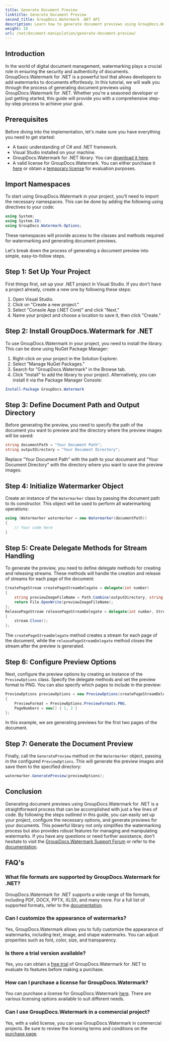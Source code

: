```yaml
---
title: Generate Document Preview
linktitle: Generate Document Preview
second_title: GroupDocs.Watermark .NET API
description: Learn how to generate document previews using GroupDocs.Watermark for .NET with this guide. Enhance your document security and management effortlessly.
weight: 10
url: /net/document-manipulation/generate-document-preview/
---
```

## Introduction
In the world of digital document management, watermarking plays a crucial role in ensuring the security and authenticity of documents. GroupDocs.Watermark for .NET is a powerful tool that allows developers to add watermarks to documents effortlessly. In this tutorial, we will walk you through the process of generating document previews using GroupDocs.Watermark for .NET. Whether you're a seasoned developer or just getting started, this guide will provide you with a comprehensive step-by-step process to achieve your goal.
## Prerequisites
Before diving into the implementation, let's make sure you have everything you need to get started:
- A basic understanding of C# and .NET framework.
- Visual Studio installed on your machine.
- GroupDocs.Watermark for .NET library. You can [download it here](https://releases.groupdocs.com/Watermark/net/).
- A valid license for GroupDocs.Watermark. You can either purchase it [here](https://purchase.groupdocs.com/buy) or obtain a [temporary license](https://purchase.groupdocs.com/temporary-license/) for evaluation purposes.
## Import Namespaces
To start using GroupDocs.Watermark in your project, you'll need to import the necessary namespaces. This can be done by adding the following using directives to your code:
```csharp
using System;
using System.IO;
using GroupDocs.Watermark.Options;
```
These namespaces will provide access to the classes and methods required for watermarking and generating document previews.

Let's break down the process of generating a document preview into simple, easy-to-follow steps.
## Step 1: Set Up Your Project
First things first, set up your .NET project in Visual Studio. If you don't have a project already, create a new one by following these steps:
1. Open Visual Studio.
2. Click on "Create a new project."
3. Select "Console App (.NET Core)" and click "Next."
4. Name your project and choose a location to save it, then click "Create."
## Step 2: Install GroupDocs.Watermark for .NET
To use GroupDocs.Watermark in your project, you need to install the library. This can be done using NuGet Package Manager:
1. Right-click on your project in the Solution Explorer.
2. Select "Manage NuGet Packages."
3. Search for "GroupDocs.Watermark" in the Browse tab.
4. Click "Install" to add the library to your project.
Alternatively, you can install it via the Package Manager Console:
```powershell
Install-Package GroupDocs.Watermark
```
## Step 3: Define Document Path and Output Directory
Before generating the preview, you need to specify the path of the document you want to preview and the directory where the preview images will be saved:
```csharp
string documentPath = "Your Document Path";
string outputDirectory = "Your Document Directory";
```
Replace "Your Document Path" with the path to your document and "Your Document Directory" with the directory where you want to save the preview images.
## Step 4: Initialize Watermarker Object
Create an instance of the `Watermarker` class by passing the document path to its constructor. This object will be used to perform all watermarking operations:
```csharp
using (Watermarker watermarker = new Watermarker(documentPath))
{
    // Your code here
}
```
## Step 5: Create Delegate Methods for Stream Handling
To generate the preview, you need to define delegate methods for creating and releasing streams. These methods will handle the creation and release of streams for each page of the document:
```csharp
CreatePageStream createPageStreamDelegate = delegate(int number)
{
    string previewImageFileName = Path.Combine(outputDirectory, string.Format("page{0}.png", number));
    return File.OpenWrite(previewImageFileName);
};
ReleasePageStream releasePageStreamDelegate = delegate(int number, Stream stream)
{
    stream.Close();
};
```
The `createPageStreamDelegate` method creates a stream for each page of the document, while the `releasePageStreamDelegate` method closes the stream after the preview is generated.
## Step 6: Configure Preview Options
Next, configure the preview options by creating an instance of the `PreviewOptions` class. Specify the delegate methods and set the preview format to PNG. You can also specify which pages to include in the preview:
```csharp
PreviewOptions previewOptions = new PreviewOptions(createPageStreamDelegate, releasePageStreamDelegate)
{
    PreviewFormat = PreviewOptions.PreviewFormats.PNG,
    PageNumbers = new[] { 1, 2 }
};
```
In this example, we are generating previews for the first two pages of the document.
## Step 7: Generate the Document Preview
Finally, call the `GeneratePreview` method on the `Watermarker` object, passing in the configured `PreviewOptions`. This will generate the preview images and save them to the specified directory:
```csharp
watermarker.GeneratePreview(previewOptions);
```
## Conclusion
Generating document previews using GroupDocs.Watermark for .NET is a straightforward process that can be accomplished with just a few lines of code. By following the steps outlined in this guide, you can easily set up your project, configure the necessary options, and generate previews for your documents. This powerful library not only simplifies the watermarking process but also provides robust features for managing and manipulating watermarks.
If you have any questions or need further assistance, don't hesitate to visit the [GroupDocs.Watermark Support Forum](https://forum.groupdocs.com/c/watermark/19) or refer to the [documentation](https://tutorials.groupdocs.com/Watermark/net/).
## FAQ's
### What file formats are supported by GroupDocs.Watermark for .NET?
GroupDocs.Watermark for .NET supports a wide range of file formats, including PDF, DOCX, PPTX, XLSX, and many more. For a full list of supported formats, refer to the [documentation](https://tutorials.groupdocs.com/Watermark/net/).
### Can I customize the appearance of watermarks?
Yes, GroupDocs.Watermark allows you to fully customize the appearance of watermarks, including text, image, and shape watermarks. You can adjust properties such as font, color, size, and transparency.
### Is there a trial version available?
Yes, you can obtain a [free trial](https://releases.groupdocs.com/) of GroupDocs.Watermark for .NET to evaluate its features before making a purchase.
### How can I purchase a license for GroupDocs.Watermark?
You can purchase a license for GroupDocs.Watermark [here](https://purchase.groupdocs.com/buy). There are various licensing options available to suit different needs.
### Can I use GroupDocs.Watermark in a commercial project?
Yes, with a valid license, you can use GroupDocs.Watermark in commercial projects. Be sure to review the licensing terms and conditions on the [purchase page](https://purchase.groupdocs.com/buy).
